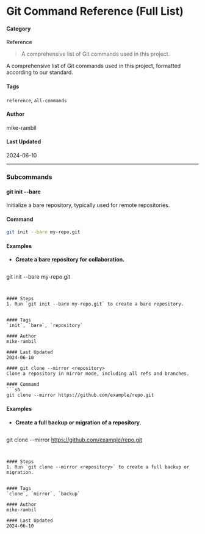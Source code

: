 # Git Command Reference (Full List)


#### Category
Reference
> A comprehensive list of Git commands used in this project.

A comprehensive list of Git commands used in this project, formatted according to our standard.


#### Tags
`reference`, `all-commands`

#### Author
mike-rambil

#### Last Updated
2024-06-10

---

### Subcommands
#### git init --bare
Initialize a bare repository, typically used for remote repositories.

#### Command
```sh
git init --bare my-repo.git
```

#### Examples
- **Create a bare repository for collaboration.**

  ```sh
git init --bare my-repo.git
```


#### Steps
1. Run `git init --bare my-repo.git` to create a bare repository.


#### Tags
`init`, `bare`, `repository`

#### Author
mike-rambil

#### Last Updated
2024-06-10

#### git clone --mirror <repository>
Clone a repository in mirror mode, including all refs and branches.

#### Command
```sh
git clone --mirror https://github.com/example/repo.git
```

#### Examples
- **Create a full backup or migration of a repository.**

  ```sh
git clone --mirror https://github.com/example/repo.git
```


#### Steps
1. Run `git clone --mirror <repository>` to create a full backup or migration.


#### Tags
`clone`, `mirror`, `backup`

#### Author
mike-rambil

#### Last Updated
2024-06-10

